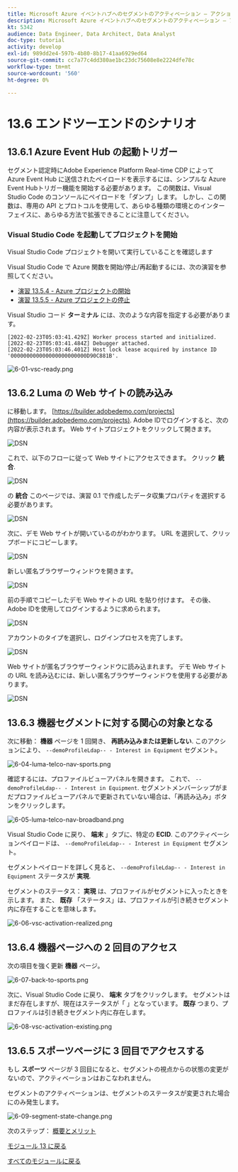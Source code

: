 ```yaml
---
title: Microsoft Azure イベントハブへのセグメントのアクティベーション — アクション
description: Microsoft Azure イベントハブへのセグメントのアクティベーション — アクション
kt: 5342
audience: Data Engineer, Data Architect, Data Analyst
doc-type: tutorial
activity: develop
exl-id: 989dd2e4-597b-4b80-8b17-41aa6929ed64
source-git-commit: cc7a77c4dd380ae1bc23dc75608e8e2224dfe78c
workflow-type: tm+mt
source-wordcount: '560'
ht-degree: 0%

---
```


# 13.6 エンドツーエンドのシナリオ

## 13.6.1 Azure Event Hub の起動トリガー

セグメント認定時にAdobe Experience Platform Real-time CDP によって Azure Event Hub に送信されたペイロードを表示するには、シンプルな Azure Event Hubトリガー機能を開始する必要があります。 この関数は、Visual Studio Code のコンソールにペイロードを「ダンプ」します。 しかし、この関数は、専用の API とプロトコルを使用して、あらゆる種類の環境とのインターフェイスに、あらゆる方法で拡張できることに注意してください。

### Visual Studio Code を起動してプロジェクトを開始

Visual Studio Code プロジェクトを開いて実行していることを確認します

Visual Studio Code で Azure 関数を開始/停止/再起動するには、次の演習を参照してください。

- [演習 13.5.4 - Azure プロジェクトの開始](./ex5.md)
- [演習 13.5.5 - Azure プロジェクトの停止](./ex5.md)

Visual Studio コード **ターミナル** には、次のような内容を指定する必要があります。

```code
[2022-02-23T05:03:41.429Z] Worker process started and initialized.
[2022-02-23T05:03:41.484Z] Debugger attached.
[2022-02-23T05:03:46.401Z] Host lock lease acquired by instance ID '000000000000000000000000D90C881B'.
```

![6-01-vsc-ready.png](./images/vsc31.png)

## 13.6.2 Luma の Web サイトの読み込み

に移動します。 [https://builder.adobedemo.com/projects](https://builder.adobedemo.com/projects). Adobe IDでログインすると、次の内容が表示されます。 Web サイトプロジェクトをクリックして開きます。

![DSN](../module0/images/web8.png)

これで、以下のフローに従って Web サイトにアクセスできます。 クリック **統合**.

![DSN](../module0/images/web1.png)

の **統合** このページでは、演習 0.1 で作成したデータ収集プロパティを選択する必要があります。

![DSN](../module0/images/web2.png)

次に、デモ Web サイトが開いているのがわかります。 URL を選択して、クリップボードにコピーします。

![DSN](../module0/images/web3.png)

新しい匿名ブラウザーウィンドウを開きます。

![DSN](../module0/images/web4.png)

前の手順でコピーしたデモ Web サイトの URL を貼り付けます。 その後、Adobe IDを使用してログインするように求められます。

![DSN](../module0/images/web5.png)

アカウントのタイプを選択し、ログインプロセスを完了します。

![DSN](../module0/images/web6.png)

Web サイトが匿名ブラウザーウィンドウに読み込まれます。 デモ Web サイトの URL を読み込むには、新しい匿名ブラウザーウィンドウを使用する必要があります。

![DSN](../module0/images/web7.png)

## 13.6.3 機器セグメントに対する関心の対象となる

次に移動： **機器** ページを 1 回開き、 **再読み込みまたは更新しない**. このアクションにより、 `--demoProfileLdap-- - Interest in Equipment` セグメント。

![6-04-luma-telco-nav-sports.png](./images/luma1.png)

確認するには、プロファイルビューアパネルを開きます。 これで、 `--demoProfileLdap-- - Interest in Equipment`. セグメントメンバーシップがまだプロファイルビューアパネルで更新されていない場合は、「再読み込み」ボタンをクリックします。

![6-05-luma-telco-nav-broadband.png](./images/luma2.png)

Visual Studio Code に戻り、 **端末** 」タブに、特定の **ECID**. このアクティベーションペイロードは、 `--demoProfileLdap-- - Interest in Equipment` セグメント。

セグメントペイロードを詳しく見ると、 `--demoProfileLdap-- - Interest in Equipment` ステータスが **実現**.

セグメントのステータス： **実現** は、プロファイルがセグメントに入ったときを示します。 また、 **既存** 「ステータス」は、プロファイルが引き続きセグメント内に存在することを意味します。

![6-06-vsc-activation-realized.png](./images/luma3.png)

## 13.6.4 機器ページへの 2 回目のアクセス

次の項目を強く更新 **機器** ページ。

![6-07-back-to-sports.png](./images/luma1.png)

次に、Visual Studio Code に戻り、 **端末** タブをクリックします。 セグメントはまだ存在しますが、現在はステータスが「 」となっています。 **既存** つまり、プロファイルは引き続きセグメント内に存在します。

![6-08-vsc-activation-existing.png](./images/luma4.png)

## 13.6.5 スポーツページに 3 回目でアクセスする

もし **スポーツ** ページが 3 回目になると、セグメントの視点からの状態の変更がないので、アクティベーションはおこなわれません。

セグメントのアクティベーションは、セグメントのステータスが変更された場合にのみ発生します。

![6-09-segment-state-change.png](./images/6-09-segment-state-change.png)

次のステップ： [概要とメリット](./summary.md)

[モジュール 13 に戻る](./segment-activation-microsoft-azure-eventhub.md)

[すべてのモジュールに戻る](./../../overview.md)
